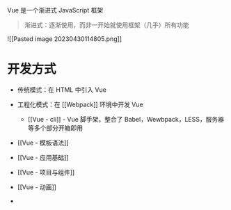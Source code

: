 Vue 是一个渐进式 JavaScript 框架

> 渐进式：逐渐使用，而非一开始就使用框架（几乎）所有功能

![[Pasted image 20230430114805.png]]

# 开发方式

- 传统模式：在 HTML 中引入 Vue
- 工程化模式：在 [[Webpack]] 环境中开发 Vue
	- [[Vue - cli]] - Vue 脚手架，整合了 Babel，Wewbpack，LESS，服务器等多个部分开箱即用

- [[Vue - 模板语法]]
- [[Vue - 应用基础]]
- [[Vue - 项目与组件]]
- [[Vue - 动画]]
- 